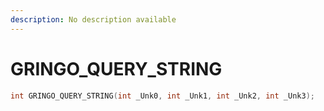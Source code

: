 ```yaml
---
description: No description available 
---
```


# GRINGO_QUERY_STRING

```cpp
int GRINGO_QUERY_STRING(int _Unk0, int _Unk1, int _Unk2, int _Unk3);
```